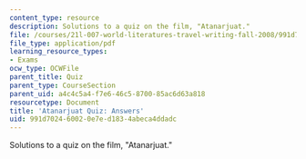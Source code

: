 ```yaml
---
content_type: resource
description: Solutions to a quiz on the film, "Atanarjuat."
file: /courses/21l-007-world-literatures-travel-writing-fall-2008/991d702460020e7ed1834abeca4ddadc_quiz_answers.pdf
file_type: application/pdf
learning_resource_types:
- Exams
ocw_type: OCWFile
parent_title: Quiz
parent_type: CourseSection
parent_uid: a4c4c5a4-f7e6-46c5-8700-85ac6d63a818
resourcetype: Document
title: 'Atanarjuat Quiz: Answers'
uid: 991d7024-6002-0e7e-d183-4abeca4ddadc
---
```

Solutions to a quiz on the film, "Atanarjuat."

